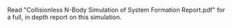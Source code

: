Read "Collisionless N-Body Simulation of System Formation Report.pdf" for a full, in depth report on this simulation.
